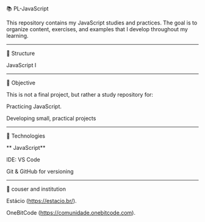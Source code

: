 📚 PL-JavaScript

This repository contains my JavaScript studies and practices. The goal is to organize content, exercises, and examples that I develop throughout my learning.

---

📂 Structure

JavaScript I

---

🚀 Objective

This is not a final project, but rather a study repository for:

Practicing JavaScript.

Developing small, practical projects

---

🔧 Technologies

** JavaScript**

IDE: VS Code

Git & GitHub for versioning

---

🏫 couser and institution

Estácio (https://estacio.br/).

OneBitCode (https://comunidade.onebitcode.com).
